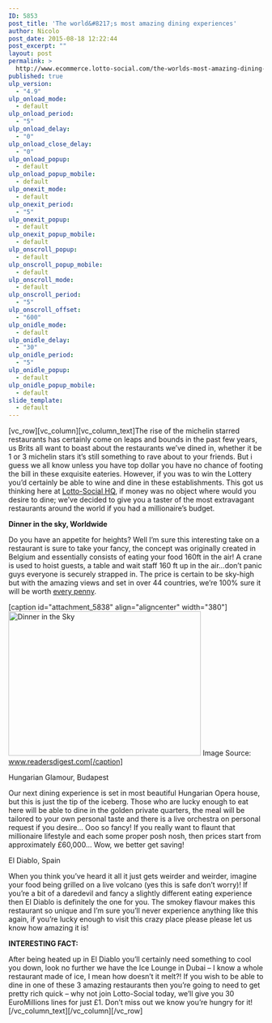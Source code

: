 ```yaml
---
ID: 5853
post_title: 'The world&#8217;s most amazing dining experiences'
author: Nicolo
post_date: 2015-08-18 12:22:44
post_excerpt: ""
layout: post
permalink: >
  http://www.ecommerce.lotto-social.com/the-worlds-most-amazing-dining-experiences/
published: true
ulp_version:
  - "4.9"
ulp_onload_mode:
  - default
ulp_onload_period:
  - "5"
ulp_onload_delay:
  - "0"
ulp_onload_close_delay:
  - "0"
ulp_onload_popup:
  - default
ulp_onload_popup_mobile:
  - default
ulp_onexit_mode:
  - default
ulp_onexit_period:
  - "5"
ulp_onexit_popup:
  - default
ulp_onexit_popup_mobile:
  - default
ulp_onscroll_popup:
  - default
ulp_onscroll_popup_mobile:
  - default
ulp_onscroll_mode:
  - default
ulp_onscroll_period:
  - "5"
ulp_onscroll_offset:
  - "600"
ulp_onidle_mode:
  - default
ulp_onidle_delay:
  - "30"
ulp_onidle_period:
  - "5"
ulp_onidle_popup:
  - default
ulp_onidle_popup_mobile:
  - default
slide_template:
  - default
---
```

[vc_row][vc_column][vc_column_text]The rise of the michelin starred restaurants has certainly come on leaps and bounds in the past few years, us Brits all want to boast about the restaurants we’ve dined in, whether it be 1 or 3 michelin stars it’s still something to rave about to your friends. But i guess we all know unless you have top dollar you have no chance of footing the bill in these exquisite eateries. However, if you was to win the Lottery you’d certainly be able to wine and dine in these establishments. This got us thinking here at <a href="/">Lotto-Social HQ</a>, if money was no object where would you desire to dine; we’ve decided to give you a taster of the most extravagant restaurants around the world if you had a millionaire’s budget.

<!--more-->

<strong>Dinner in the sky, Worldwide</strong>

Do you have an appetite for heights? Well I’m sure this interesting take on a restaurant is sure to take your fancy, the concept was originally created in Belgium and essentially consists of eating your food 160ft in the air! A crane is used to hoist guests, a table and wait staff 160 ft up in the air…don’t panic guys everyone is securely strapped in. The price is certain to be sky-high but with the amazing views and set in over 44 countries, we’re 100% sure it will be worth <a href="/win-lottery-syndicates/OL=8&amp;TP1=HT&amp;TP2=&amp;IP=&amp;Prosub_ID=2090&amp;a_bid=9f7cc6b8">every penny</a>.

[caption id="attachment_5838" align="aligncenter" width="380"]<a href="http://www.ecommerce.lotto-social.com/wp-content/uploads/dinner-in-sky.jpg"><img class="size-full wp-image-5838" src="http://www.ecommerce.lotto-social.com/wp-content/uploads/dinner-in-sky.jpg" alt="Dinner in the Sky" width="380" height="285" /></a> Image Source: www.readersdigest.com[/caption]

Hungarian Glamour, Budapest

Our next dining experience is set in most beautiful Hungarian Opera house, but this is just the tip of the iceberg. Those who are lucky enough to eat here will be able to dine in the golden private quarters, the meal will be tailored to your own personal taste and there is a live orchestra on personal request if you desire… Ooo so fancy! If you really want to flaunt that millionaire lifestyle and each some proper posh nosh, then prices start from approximately £60,000… Wow, we better get saving!

El Diablo, Spain

When you think you’ve heard it all it just gets weirder and weirder, imagine your food being grilled on a live volcano (yes this is safe don’t worry)! If you’re a bit of a daredevil and fancy a slightly different eating experience then El Diablo is definitely the one for you. The smokey flavour makes this restaurant so unique and I’m sure you’ll never experience anything like this again, if you’re lucky enough to visit this crazy place please please let us know how amazing it is!

<strong>INTERESTING FACT:</strong>

After being heated up in El Diablo you’ll certainly need something to cool you down, look no further we have the Ice Lounge in Dubai – I know a whole restaurant made of ice, I mean how doesn’t it melt?! If you wish to be able to dine in one of these 3 amazing restaurants then you’re going to need to get pretty rich quick – why not join Lotto-Social today, we’ll give you 30 EuroMillions lines for just £1. Don’t miss out we know you’re hungry for it![/vc_column_text][/vc_column][/vc_row]